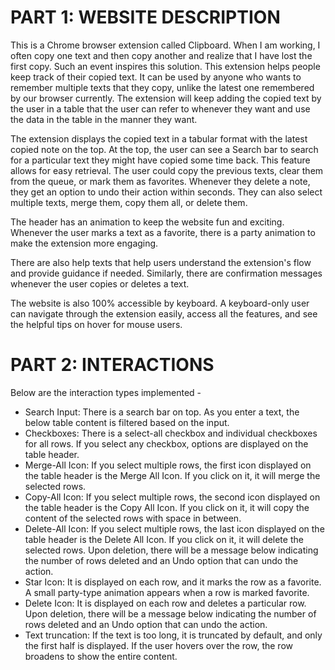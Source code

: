 # PART 1: WEBSITE DESCRIPTION
This is a Chrome browser extension called Clipboard.
When I am working, I often copy one text and then copy another and realize that I have lost the first copy. Such an event inspires this solution. This extension helps people keep track of their copied text. It can be used by anyone who wants to remember multiple texts that they copy, unlike the latest one remembered by our browser currently. The extension will keep adding the copied text by the user in a table that the user can refer to whenever they want and use the data in the table in the manner they want.

The extension displays the copied text in a tabular format with the latest copied note on the top. At the top, the user can see a Search bar to search for a particular text they might have copied some time back. This feature allows for easy retrieval. The user could copy the previous texts, clear them from the queue, or mark them as favorites. Whenever they delete a note, they get an option to undo their action within seconds. They can also select multiple texts, merge them, copy them all, or delete them.

The header has an animation to keep the website fun and exciting. Whenever the user marks a text as a favorite, there is a party animation to make the extension more engaging.

There are also help texts that help users understand the extension's flow and provide guidance if needed. Similarly, there are confirmation messages whenever the user copies or deletes a text.

The website is also 100% accessible by keyboard. A keyboard-only user can navigate through the extension easily, access all the features, and see the helpful tips on hover for mouse users.

# PART 2: INTERACTIONS 
Below are the interaction types implemented -
- Search Input: There is a search bar on top. As you enter a text, the below table content is filtered based on the input.
- Checkboxes: There is a select-all checkbox and individual checkboxes for all rows. If you select any checkbox, options are displayed on the table header.
- Merge-All Icon: If you select multiple rows, the first icon displayed on the table header is the Merge All Icon. If you click on it, it will merge the selected rows.
- Copy-All Icon: If you select multiple rows, the second icon displayed on the table header is the Copy All Icon. If you click on it, it will copy the content of the selected rows with space in between.
- Delete-All Icon: If you select multiple rows, the last icon displayed on the table header is the Delete All Icon. If you click on it, it will delete the selected rows. Upon deletion, there will be a message below indicating the number of rows deleted and an Undo option that can undo the action.
- Star Icon: It is displayed on each row, and it marks the row as a favorite. A small party-type animation appears when a row is marked favorite.
- Delete Icon: It is displayed on each row and deletes a particular row. Upon deletion, there will be a message below indicating the number of rows deleted and an Undo option that can undo the action.
- Text truncation: If the text is too long, it is truncated by default, and only the first half is displayed. If the user hovers over the row, the row broadens to show the entire content.

